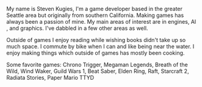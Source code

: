 

My name is Steven Kugies, I'm a game developer based in the greater Seattle area but originally from southern California. Making games has always been a passion of mine. My main areas of interest are in engines, AI , and graphics. I've dabbled in a few other areas as well.

Outside of games I enjoy reading while wishing books didn't take up so much space. I commute by bike when I can and like being near the water. I enjoy making things which outside of games has mostly been cooking.




Some favorite games:
Chrono Trigger, Megaman Legends, Breath of the Wild, Wind Waker, Guild Wars 1, Beat Saber, Elden Ring, Raft, Starcraft 2, Radiata Stories, Paper Mario TTYD


<div class="github-card" data-github="cloudfox" data-width="400" data-height="" data-theme="default"></div>
<div class="github-card" data-github="cloudfox" data-width="400" data-height="" data-theme="default"></div>
<div class="github-card" data-github="cloudfox" data-width="400" data-height="" data-theme="default"></div>

